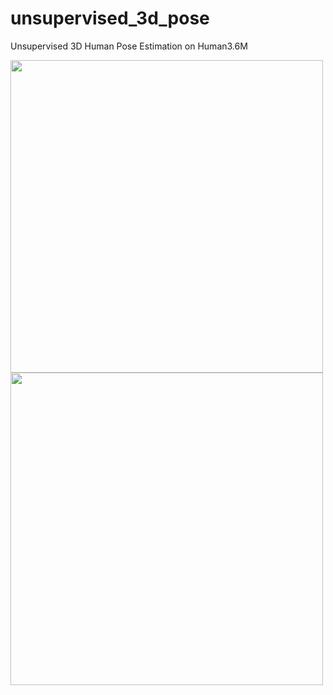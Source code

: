 # unsupervised_3d_pose
Unsupervised 3D Human Pose Estimation on Human3.6M

<img width="500" height="500" src="https://github.com/lyuheng/unsupervised_3d_pose/blob/master/final.gif"/>

<img width="500" height="500" src="https://github.com/lyuheng/unsupervised_3d_pose/blob/master/video.gif"/>
